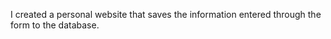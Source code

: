 I created a personal website that saves the information entered through the form to the database.





